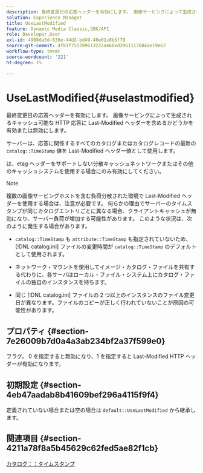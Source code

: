 ```yaml
---
description: 最終変更日の応答ヘッダーを有効にします。 画像サービングによって生成されるキャッシュ可能な HTTP 応答に Last-Modified ヘッダーを含めるかどうかを有効または無効にします。
solution: Experience Manager
title: UseLastModified
feature: Dynamic Media Classic,SDK/API
role: Developer,User
exl-id: 4908da5d-636e-44d2-bd49-40e01c8b5f79
source-git-commit: 4f81f755789613222a66bed2961117604ae19e62
workflow-type: tm+mt
source-wordcount: '221'
ht-degree: 1%

---
```


# UseLastModified{#uselastmodified}

最終変更日の応答ヘッダーを有効にします。 画像サービングによって生成されるキャッシュ可能な HTTP 応答に Last-Modified ヘッダーを含めるかどうかを有効または無効にします。

サーバーは、応答に関係するすべてのカタログまたはカタログレコードの最新の `catalog::TimeStamp` 値を Last-Modified ヘッダー値として使用します。

は、etag ヘッダーをサポートしない分散キャッシュネットワークまたはその他のキャッシュシステムを使用する場合にのみ有効にしてください。

>[!NOTE]
>
>複数の画像サービングホストを含む負荷分散された環境で Last-Modified ヘッダーを使用する場合は、注意が必要です。 何らかの理由でサーバーのタイムスタンプが同じカタログエントリごとに異なる場合、クライアントキャッシュが無効になり、サーバー負荷が増加する可能性があります。 このような状況は、次のように発生する場合があります。
>
>* `catalog::TimeStamp` も `attribute::TimeStamp` も指定されていないため、[!DNL catalog.ini] ファイルの変更時間が `catalog::TimeStamp` のデフォルトとして使用されます。
>
>* ネットワーク・マウントを使用してイメージ・カタログ・ファイルを共有する代わりに、各サーバはローカル・ファイル・システム上にカタログ・ファイルの独自のインスタンスを持ちます。
>* 同じ [!DNL catalog.ini] ファイルの 2 つ以上のインスタンスのファイル変更日が異なります。ファイルのコピーが正しく行われていないことが原因の可能性があります。
>

## プロパティ {#section-7e26009b7d0a4a3ab234bf2a37f599e0}

フラグ。 0 を指定すると無効になり、1 を指定すると Last-Modified HTTP ヘッダーが有効になります。

## 初期設定 {#section-4eb47aadab8b41609bef296a4115f9f4}

定義されていない場合または空の場合は `default::UseLastModified` から継承します。

## 関連項目 {#section-4211a78f8a5b45629c62fed5ae82f1cb}

[カタログ：：タイムスタンプ](../../../../../is-api/image-catalog/image-serving-api-ref/c-image-catalog-reference/c-image-svg-data-reference/c-image-data-reference/r-timestamp-cat.md#reference-59a27b72f4cb4a53a3baba83214c4ded)
